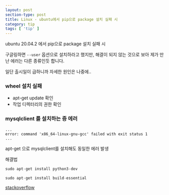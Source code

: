 ```yaml
---
layout: post
section-type: post
title: Linux - ubuntu에서 pip으로 package 설치 실패 시
category: tip
tags: [ 'tip' ]
---
```


ubuntu 20.04.2 에서 pip으로 package 설치 실패 시  

구글링하면 `--user` 옵션으로 설치하라고 했지만, 해결이 되지 않는 것으로 보아 제가 만난 에러는 다른 종류인듯 합니다.  

일단 출시일이 급하니까 자세한 원인은 나중에..


### wheel 설치 실패

- apt-get update 확인
- 작업 디렉터리의 권한 확인


### mysqlclient 를 설치하는 중 에러

```
...
error: command 'x86_64-linux-gnu-gcc' failed with exit status 1
...
```

apt-get 으로 mysqlclient를 설치해도 동일한 에러 발생

해결법

```csharp
sudo apt-get install python3-dev
```

```csharp
sudo apt-get install build-essential
```

[stackoverflow](https://stackoverflow.com/questions/33315210/error-command-x86-64-linux-gnu-gcc-when-installing-mysqlclient/33315233)


